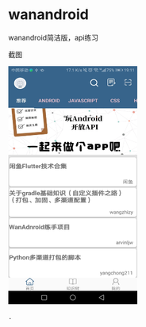 # wanandroid
      

   
wanandroid简洁版，api练习  
   
   
   
截图   
  
  
  
<img src="https://github.com/sanlisanli/wanandroid/blob/master/imgs/wan001.jpg" width="260" height="480"/>   
    
    
    
    
    .
